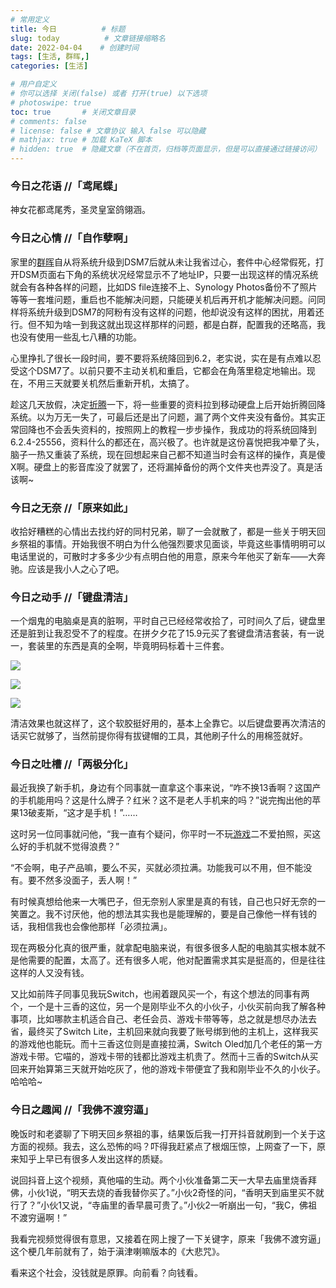 ```yaml
---
# 常用定义
title: 今日          # 标题
slug: today          # 文章链接缩略名
date: 2022-04-04    # 创建时间
tags: [生活, 群晖,]
categories: [生活]

# 用户自定义
# 你可以选择 关闭(false) 或者 打开(true) 以下选项
# photoswipe: true
toc: true       # 关闭文章目录
# comments: false
# license: false # 文章协议 输入 false 可以隐藏
# mathjax: true # 加载 KaTeX 脚本
# hidden: true  # 隐藏文章（不在首页，归档等页面显示，但是可以直接通过链接访问）
---
```


### 今日之花语 //「鸢尾蝶」

神女花都鸢尾秀，圣灵皇室鸽翎涵。

### 今日之心情 //「自作孽啊」

家里的[群晖](群晖.md)自从将系统升级到DSM7后就从未让我省过心，套件中心经常假死，打开DSM页面右下角的系统状况经常显示不了地址IP，只要一出现这样的情况系统就会有各种各样的问题，比如DS file连接不上、Synology Photos备份不了照片等等一套堆问题，重启也不能解决问题，只能硬关机后再开机才能解决问题。问同样将系统升级到DSM7的阿粉有没有这样的问题，他却说没有这样的困扰，用着还行。但不知为啥一到我这就出现这样那样的问题，都是白群，配置我的还略高，我也没有使用一些乱七八糟的功能。

心里挣扎了很长一段时间，要不要将系统降回到6.2，老实说，实在是有点难以忍受这个DSM7了。以前只要不主动关机和重启，它都会在角落里稳定地输出。现在，不用三天就要关机然后重新开机，太搞了。

趁这几天放假，决定[折腾](折腾.md)一下，将一些重要的资料拉到移动硬盘上后开始折腾回降系统。以为万无一失了，可最后还是出了问题，漏了两个文件夹没有备份。其实正常回降也不会丢失资料的，按照网上的教程一步步操作，我成功的将系统回降到6.2.4-25556，资料什么的都还在，高兴极了。也许就是这份喜悦把我冲晕了头，脑子一热又重装了系统，现在回想起来自己都不知道当时会有这样的操作，真是傻X啊。硬盘上的影音库没了就罢了，还将漏掉备份的两个文件夹也弄没了。真是活该啊~

### 今日之无奈 //「原来如此」

收拾好糟糕的心情出去找约好的同村兄弟，聊了一会就散了，都是一些关于明天回乡祭祖的事情。开始我很不明白为什么他强烈要求见面谈，毕竟这些事情明明可以电话里说的，可散时才多多少少有点明白他的用意，原来今年他买了新车——大奔驰。应该是我小人之心了吧。

### 今日之动手 //「键盘清洁」

一个烟鬼的电脑桌是真的脏啊，平时自己已经经常收拾了，可时间久了后，键盘里还是脏到让我忍受不了的程度。在拼夕夕花了15.9元买了套键盘清洁套装，有一说一，套装里的东西是真的全啊，毕竟明码标着十三件套。

![](https://sdn.qylao.com/laomai/2023/02/27/163fc3a82e0dc8-1.jpg)

![](https://sdn.qylao.com/laomai/2023/02/27/163fc3a82e88dc-1.jpg)

![](https://sdn.qylao.com/laomai/2023/02/27/163fc3a82f0941-1.jpg)

清洁效果也就这样了，这个软胶挺好用的，基本上全靠它。以后键盘要再次清洁的话买它就够了，当然前提你得有拔键帽的工具，其他刷子什么的用棉签就好。

### 今日之吐槽 //「两极分化」

最近我换了新手机，身边有个同事就一直拿这个事来说，“咋不换13香啊？这国产的手机能用吗？这是什么牌子？红米？这不是老人手机来的吗？”说完掏出他的苹果13破麦斯，“这才是手机！”……

这时另一位同事就问他，“我一直有个疑问，你平时一不玩[游戏](游戏.md)二不爱拍照，买这么好的手机就不觉得浪费？”

“不会啊，电子产品嘛，要么不买，买就必须拉满。功能我可以不用，但不能没有。要不然多没面子，丢人啊！”

有时候真想给他来一大嘴巴子，但无奈别人家里是真的有钱，自己也只好无奈的一笑置之。我不讨厌他，他的想法其实我也是能理解的，要是自己像他一样有钱的话，我相信我也会像他那样「必须拉满」。

现在两极分化真的很严重，就拿配电脑来说，有很多很多人配的电脑其实根本就不是他需要的配置，太高了。还有很多人呢，他对配置需求其实是挺高的，但是往往这样的人又没有钱。

又比如前阵子同事见我玩Switch，也闹着跟风买一个，有这个想法的同事有两个，一个是十三香的这位，另一个是刚毕业不久的小伙子，小伙买前向我了解各种事项，比如哪款主机适合自己、老任会员、游戏卡带等等，总之就是想尽办法去省，最终买了Switch Lite，主机回来就向我要了账号绑到他的主机上，这样我买的游戏他也能玩。而十三香这位则是直接拉满，Switch Oled加几个老任的第一方游戏卡带。它喵的，游戏卡带的钱都比游戏主机贵了。然而十三香的Switch从买回来开始算第三天就开始吃灰了，他的游戏卡带便宜了我和刚毕业不久的小伙子。哈哈哈~

### 今日之趣闻 //「我佛不渡穷逼」

晚饭时和老婆聊了下明天回乡祭祖的事，结果饭后我一打开抖音就刷到一个关于这方面的视频。我去，这么恐怖的吗？吓得我赶紧点了根烟压惊，上网查了一下，原来知乎上早已有很多人发出这样的质疑。

说回抖音上这个视频，真他喵的生动。两个小伙准备第二天一大早去庙里烧香拜佛，小伙1说，“明天去烧的香我替你买了。”小伙2奇怪的问，“香明天到庙里买不就行了？”小伙1又说，“寺庙里的香早晨可贵了。”小伙2一听崩出一句，“我C，佛祖不渡穷逼啊！”

我看完视频觉得很有意思，又接着在网上搜了一下关键字，原来「我佛不渡穷逼」这个梗几年前就有了，始于滇津喇嘛版本的《大悲咒》。

看来这个社会，没钱就是原罪。向前看？向钱看。
